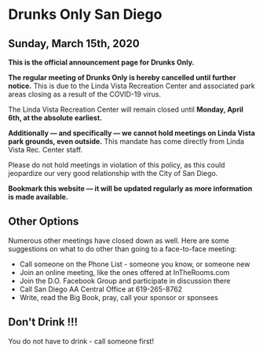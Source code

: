 # Drunks Only San Diego

## Sunday, March 15th, 2020

__This is the official announcement page for Drunks Only.__

__The regular meeting of Drunks Only is hereby cancelled until further notice.__  This is due to the Linda Vista Recreation Center and associated park areas closing as a result of the COVID-19 virus.  

The Linda Vista Recreation Center will remain closed until __Monday, April 6th, at the absolute earliest.__  

__Additionally — and specifically — we cannot hold meetings on Linda Vista park grounds, even outside.__  This mandate has come directly from Linda Vista Rec. Center staff.  

Please do not hold meetings in violation of this policy, as this could jeopardize our very good relationship with the City of San Diego.

__Bookmark this website — it will be updated regularly as more information is made available.__

## Other Options

Numerous other meetings have closed down as well.  Here are some suggestions on what to do other than going to a face-to-face meeting:

- Call someone on the Phone List - someone you know, or someone new
- Join an online meeting, like the ones offered at InTheRooms.com
- Join the D.O. Facebook Group and participate in discussion there
- Call San Diego AA Central Office at 619-265-8762
- Write, read the Big Book, pray, call your sponsor or sponsees

## Don't Drink !!!

You do not have to drink - call someone first!
